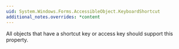 ```yaml
---
uid: System.Windows.Forms.AccessibleObject.KeyboardShortcut
additional_notes.overrides: *content
---
```


<p>All objects that have a shortcut key or access key should support this property.</p>


